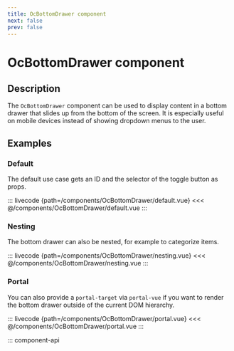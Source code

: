 ```yaml
---
title: OcBottomDrawer component
next: false
prev: false
---
```


# OcBottomDrawer component

## Description

The `OcBottomDrawer` component can be used to display content in a bottom drawer that slides up from the bottom of the screen. It is especially useful on mobile devices instead of showing dropdown menus to the user.

## Examples

### Default

The default use case gets an ID and the selector of the toggle button as props.

::: livecode {path=/components/OcBottomDrawer/default.vue}
<<< @/components/OcBottomDrawer/default.vue
:::

### Nesting

The bottom drawer can also be nested, for example to categorize items.

::: livecode {path=/components/OcBottomDrawer/nesting.vue}
<<< @/components/OcBottomDrawer/nesting.vue
:::

### Portal

You can also provide a `portal-target` via `portal-vue` if you want to render the bottom drawer outside of the current DOM hierarchy.

::: livecode {path=/components/OcBottomDrawer/portal.vue}
<<< @/components/OcBottomDrawer/portal.vue
:::

::: component-api
